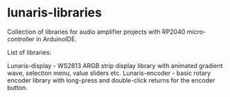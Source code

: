 # lunaris-libraries

Collection of libraries for audio amplifier projects with RP2040 micro-controller in ArduinoIDE.

List of libraries:

Lunaris-display - WS2813 ARGB strip display library with animated gradient wave, selection menu, value sliders etc.
Lunaris-encoder - basic rotary encoder library with long-press and double-click returns for the encoder button.
